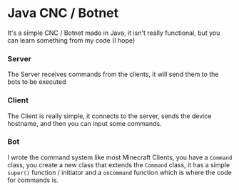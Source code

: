 # Java CNC / Botnet
It's a simple CNC / Botnet made in Java, it isn't really functional, but you can learn something from my code (I hope)


### Server
The Server receives commands from the clients, it will send them to the bots to be executed

### Client
The Client is really simple, it connects to the server, sends the device hostname, and then you can input some commands.

### Bot
I wrote the command system like most Minecraft Clients, you have a `Command` class, you create a new class that extends the `Command` class, 
it has a simple `super()` function / initiator and a `onCommand` function which is where the code for commands is.
